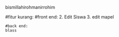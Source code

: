 bismillahirohmanirrohim

#fitur kurang:
    #front end:
    2. Edit Siswa
    3. edit mapel

    #back end:
    blass
